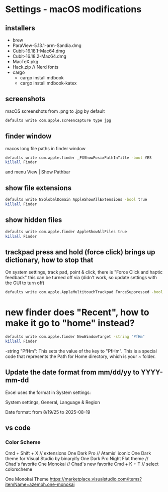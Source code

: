 # Settings - macOS modifications

## installers

* brew
* ParaView-5.13.1-arm-Sandia.dmg
* Cubit-16.18.1-Mac64.dmg
* Cubit-16.18.2-Mac64.dmg
* MacTeX.pkg
* Hack.zip  // Nerd fonts
* cargo
  * cargo install mdbook
  * cargo install mdbook-katex

## screenshots

macOS screenshots from .png to .jpg by default

```sh
defaults write com.apple.screencapture type jpg
```

## finder window

macos long file paths in finder window

```sh
defaults write com.apple.finder _FXShowPosixPathInTitle -bool YES
killall Finder
```

and menu View | Show Pathbar

## show file extensions


```sh
defaults write NSGlobalDomain AppleShowAllExtensions -bool true
killall Finder
```

## show hidden files

```sh
defaults write com.apple.finder AppleShowAllFiles true
killall Finder
```

## trackpad press and hold (force click) brings up dictionary, how to stop that

On system settings, track pad, point & click, there is "Force Click and haptic feedback"
this can be turned off via (didn't work, so update settings with the GUI to turn off)

```sh
defaults write com.apple.AppleMultitouchTrackpad ForceSuppressed -bool true
```

# new finder does "Recent", how to make it go to "home" instead?

```sh
defaults write com.apple.finder NewWindowTarget -string "PfHm"
killall Finder
```

-string "PfHm": This sets the value of the key to "PfHm". 
This is a special code that represents the Path for Home directory, which is your ~ folder.

## Update the date format from mm/dd/yy to YYYY-mm-dd

Excel uses the format in System settings:

System settings, General, Language & Region

Date format: from 8/19/25 to 2025-08-19

## vs code

### Color Scheme

Cmd + Shift + X   // extensions
  One Dark Pro    // Atamis' iconic One Dark theme for Visual Studio by binaryify
  One Dark Pro Night Flat theme  // Chad's favorite
  One Monokai     // Chad's new favorite
Cmd + K + T       // select colorscheme


One Monokai Theme
https://marketplace.visualstudio.com/items?itemName=azemoh.one-monokai

